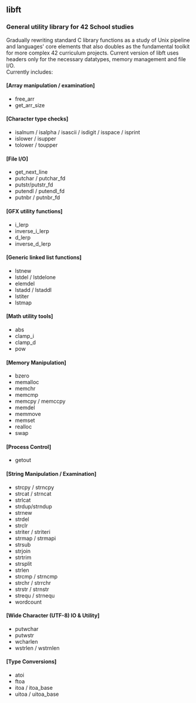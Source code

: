 ## libft
### General utility library for 42 School studies
Gradually rewriting standard C library functions as a study of Unix pipeline and languages' core elements that also doubles as the fundamental toolkit for more complex 42 curriculum projects. 
Current version of libft uses headers only for the necessary datatypes, memory management and file I/O.  
Currently includes:  

#### [Array manipulation / examination]
* free_arr
* get_arr_size

#### [Character type checks]
* isalnum / isalpha / isascii / isdigit / isspace / isprint
* islower / isupper
* tolower / toupper

#### [File I/O]
* get_next_line
* putchar / putchar_fd
* putstr/putstr_fd
* putendl / putendl_fd
* putnbr / putnbr_fd

####	[GFX utility functions]

* i_lerp
* inverse_i_lerp
* d_lerp
* inverse_d_lerp

#### [Generic linked list functions]
* lstnew
* lstdel / lstdelone
* elemdel
* lstadd / lstaddl
* lstiter
* lstmap

#### [Math utility tools]
* abs
* clamp_i
* clamp_d
* pow

#### [Memory Manipulation]
* bzero
* memalloc
* memchr
* memcmp
* memcpy / memccpy
* memdel
* memmove
* memset
* realloc
* swap

#### [Process Control]
* getout

#### [String Manipulation / Examination]
* strcpy / strncpy
* strcat / strncat
* strlcat
* strdup/strndup
* strnew
* strdel
* strclr
* striter / striteri
* strmap / strmapi
* strsub
* strjoin
* strtrim
* strsplit
* strlen
* strcmp / strncmp
* strchr / strrchr
* strstr / strnstr
* strequ / strnequ
* wordcount

#### [Wide Character (UTF-8) IO & Utility]
* putwchar
* putwstr
* wcharlen
* wstrlen / wstrnlen

#### [Type Conversions]
* atoi
* ftoa
* itoa / itoa_base 
* uitoa / uitoa_base
